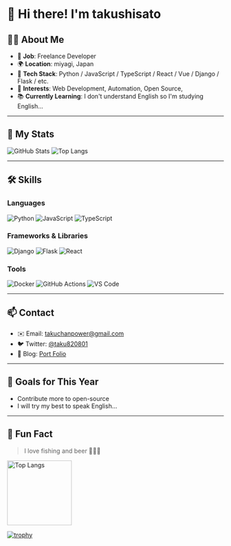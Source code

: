 # 👋 Hi there! I'm takushisato 

## 🧑‍💻 About Me
- 💼 **Job**: Freelance Developer
- 🌍 **Location**: miyagi, Japan
- 🧪 **Tech Stack**: Python / JavaScript / TypeScript / React / Vue / Django / Flask / etc.
- 🎯 **Interests**: Web Development, Automation, Open Source,
- 📚 **Currently Learning**: I don't understand English so I'm studying English...
---

## 🚀 My Stats

![GitHub Stats](https://github-readme-stats.vercel.app/api?username=your-username&show_icons=true&theme=tokyonight)
![Top Langs](https://github-readme-stats.vercel.app/api/top-langs/?username=your-username&layout=compact&theme=tokyonight)

---

## 🛠️ Skills

### Languages
![Python](https://img.shields.io/badge/-Python-3776AB?style=flat-square&logo=python&logoColor=white)
![JavaScript](https://img.shields.io/badge/-JavaScript-F7DF1E?style=flat-square&logo=javascript&logoColor=black)
![TypeScript](https://img.shields.io/badge/-TypeScript-3178C6?style=flat-square&logo=typescript&logoColor=white)

### Frameworks & Libraries
![Django](https://img.shields.io/badge/-Django-092E20?style=flat-square&logo=django&logoColor=white)
![Flask](https://img.shields.io/badge/-Flask-000000?style=flat-square&logo=flask)
![React](https://img.shields.io/badge/-React-61DAFB?style=flat-square&logo=react&logoColor=black)

### Tools
![Docker](https://img.shields.io/badge/-Docker-2496ED?style=flat-square&logo=docker&logoColor=white)
![GitHub Actions](https://img.shields.io/badge/-GitHub%20Actions-2088FF?style=flat-square&logo=github-actions&logoColor=white)
![VS Code](https://img.shields.io/badge/-VSCode-007ACC?style=flat-square&logo=visual-studio-code&logoColor=white)

---

## 📫 Contact

- ✉️ Email: takuchanpower@gmail.com
- 🐦 Twitter: [@taku820801](https://twitter.com/taku820801)
- 📝 Blog: [Port Folio](https://takushisato.github.io/portfolio/)

---

## 🌱 Goals for This Year

- Contribute more to open-source
- I will try my best to speak English...

---

## 🐾 Fun Fact
> I love fishing and beer 🎣🐡🍻

<p align="left"> 
  <img alt="Top Langs" height="150px" src="https://github-readme-stats.vercel.app/api/top-langs/?username=takushisato&layout=compact&show_icons=true&theme=onedark&count_private=true" />
</p>

[![trophy](https://github-profile-trophy.vercel.app/?username=takushisato&theme=onedark&column=9&count_private=true)](https://github.com/ryo-ma/github-profile-trophy)
